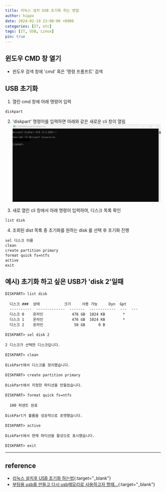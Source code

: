 ```yaml
---
title: 리눅스 설치 USB 초기화 하는 방법
author: hippo
date: 2024-02-19 23:00:00 +0900
categories: [IT, etc]
tags: [IT, USB, Linux]
pin: true
---
```


## 윈도우 CMD 창 열기

- 윈도우 검색 창에 'cmd' 혹은 '명령 프롬프트' 검색


## USB 초기화

1. 열린 cmd 창에 아래 명령어 입력
```
diskpart
```

2. 'diskpart' 명령어를 입력하면 아래와 같은 새로운 cli 창이 열림
![240219_USB_Reset_1.png](../assets/img/240219_USB_Reset_1.png)

3. 새로 열린 cli 창에서 아래 명령어 입력하여, 디스크 목록 확인
```
list disk
```

4. 조회된 dist 목록 중 초기화를 원하는 disk 를 선택 후 초기화 진행
```
sel 디스크 이름
clean
create partition primary
format quick fs=ntfs
active
exit
```

## 예시) 초기화 하고 싶은 USB가 'disk 2'일때
```
DISKPART> list disk

  디스크 ###  상태           크기     사용 가능     Dyn  Gpt
  ----------  -------------  -------  ------------  ---  ---
  디스크 0    온라인             476 GB  1024 KB        *
  디스크 1    온라인             476 GB  1024 KB        *
  디스크 2    온라인              58 GB      0 B

DISKPART> sel disk 2

2 디스크가 선택한 디스크입니다.

DISKPART> clean

DiskPart에서 디스크를 정리했습니다.

DISKPART> create partition primary

DiskPart에서 지정한 파티션을 만들었습니다.

DISKPART> format quick fs=ntfs

  100 퍼센트 완료

DiskPart가 볼륨을 성공적으로 포맷했습니다.

DISKPART> active

DiskPart에서 현재 파티션을 활성으로 표시했습니다.

DISKPART> exit
```

---
## reference
- [리눅스 설치후 USB 초기화 하는법](https://schwhitezer.tistory.com/entry/%EB%A6%AC%EB%88%85%EC%8A%A4-%EC%84%A4%EC%B9%98%ED%9B%84-USB-%EC%B4%88%EA%B8%B0%ED%99%94-%ED%95%98%EB%8A%94%EB%B2%95){:target="_blank"}
- [부팅용 usb를 만들고 다시 usb메모리로 사용하고자 할때...](https://durubiz.tistory.com/entry/%EC%83%9D%ED%99%9C%EC%A0%95%EB%B3%B4-%EB%B6%80%ED%8C%85%EC%9A%A9-usb%EB%A5%BC-%EB%A7%8C%EB%93%A4%EA%B3%A0-%EB%8B%A4%EC%8B%9C-usb%EB%A9%94%EB%AA%A8%EB%A6%AC%EB%A1%9C-%EC%82%AC%EC%9A%A9%ED%95%98%EA%B3%A0%EC%9E%90-%ED%95%A0%EB%95%8C){:target="_blank"}


